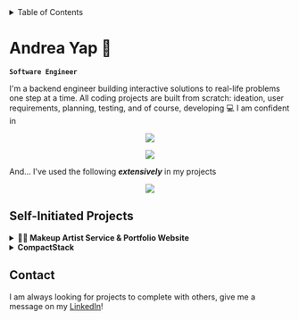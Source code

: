 <!-- TABLE OF CONTENTS -->
<details id="contents">
  <summary>Table of Contents</summary>
  <ol>
    <li><a href="#about-me">About Me</a></li>
    <li><a href="#self-initiated-projects">Self-Initiated Projects</a></li>
    <li><a href="#makeup-artist-service-portfolio-website">Makeup Artist Service & Portfolio Website</a></li>
    <li><a href="#tech-stack">Tech Stack</a></li>
    <li><a href="#live-demo">Live Demo</a></li>
    <li><a href="#contact">Contact</a></li>
  </ol>
</details>

# Andrea Yap :bug:

**``Software Engineer``**

I'm a backend engineer building interactive solutions to real-life problems one step at a time. All coding projects are built from scratch: ideation, user requirements, planning, testing, and of course, developing :computer: 
I am confident in
<p align="center">
  <a href="https://skillicons.dev">
    <img src="https://skillicons.dev/icons?i=mysql,js,py,flask,java,php" />
  </a>
</p>
<p align="center">
  <a href="https://skillicons.dev">
    <img src="https://skillicons.dev/icons?i=vim,linux,css,html,react,vue" />
  </a>
</p>

And... I've used the following <i><b>extensively</b></i> in my projects
<p align="center">
  <a href="https://skillicons.dev">
    <img src="https://skillicons.dev/icons?i=docker,c,cs,firebase,figma,nodejs,unity" />
  </a>
</p>

## Self-Initiated Projects
  <details>
    <summary><b>👩‍🎨 Makeup Artist Service & Portfolio Website</b></summary>

  This is a [client-facing website](dreamakeup.netlify.app) which includes a dynamic rate calculator, a FAQ page with fuzzy search functionality, and a responsive contact form.

#### Features:
- **Dynamic Rate Calculator**  
  A service calculator that adjusts rates based on selections, with surcharge breakdowns displayed in an itemized format (styled like a digital invoice).
- **Fuzzy Search with Fuse.js**  
  Added search algorithm embedded in the FAQ page, improving user experience by making it easy to find answers quickly.
- **Responsive Contact Form**  
  An easy-to-use contact form integrated with **EmailJS**, allowing users to reach out without server-side code.
- **Mobile-Friendly & Interactive UI**  
  Clean and polished UI, designed for smooth transitions and responsiveness on both desktop and mobile devices.
- **Continuous Deployment**  
  Deployed on **Netlify**, with continuous integration for automatic updates on code changes.
- **Tech Stack**  
  - **Frontend**: React, Vite, Tailwind CSS
  - **Search Functionality**: Fuse.js  
  - **Deployment**: Netlify  
  - **Email Integration**: EmailJS


Note: The project code is currently **private**. However, feel free to reach out if you'd like to learn more about the development process or view it live [here](dreamakeup.netlify.app).

  </details>

  <!-- Additional projects can follow this structure -->
  <details>
    <summary><b>CompactStack</b></summary>
      <p>
        <strong>CompactStack</strong> is a website that aims to streamline SGH's asset tracking and management process.
        <br><br>
        Our application covers the most essential features a physiotherapist will need when carrying out their day-to-day responsibilities of keeping track of their equipment.
        <br><br>
        View our repo 
        <a href="https://github.com/tame12/compactor-management-system" target="_blank">here</a>.
      </p>
  </details>

</details>


## Contact

I am always looking for projects to complete with others, give me a message on my [LinkedIn](https://www.linkedin.com/in/andreayapenrui/)!  
